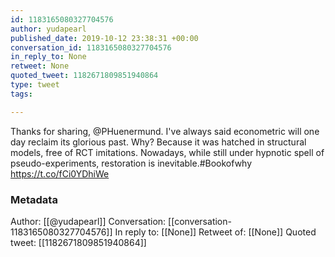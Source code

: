 ```yaml
---
id: 1183165080327704576
author: yudapearl
published_date: 2019-10-12 23:38:31 +00:00
conversation_id: 1183165080327704576
in_reply_to: None
retweet: None
quoted_tweet: 1182671809851940864
type: tweet
tags:

---
```


Thanks for sharing, @PHuenermund. I've always said econometric will one day reclaim its glorious past. Why? Because it was hatched in structural models, free of RCT imitations. Nowadays, while still under hypnotic spell of pseudo-experiments, restoration is inevitable.#Bookofwhy https://t.co/fCi0YDhiWe

### Metadata

Author: [[@yudapearl]]
Conversation: [[conversation-1183165080327704576]]
In reply to: [[None]]
Retweet of: [[None]]
Quoted tweet: [[1182671809851940864]]
